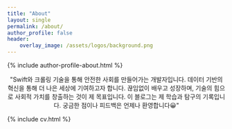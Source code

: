 ```yaml
---
title: "About"
layout: single
permalink: /about/
author_profile: false
header:
    overlay_image: /assets/logos/background.png
---
```

{% include author-profile-about.html %}

<div class="intro">
<p align="center">
"Swift와 크롤링 기술을 통해 <span class="word-highlight">안전한 사회</span>를 만들어가는 개발자입니다. 데이터 기반의 혁신을 통해 더 나은 세상에 기여하고자 합니다. 끊임없이 배우고 성장하며, 기술의 힘으로 사회적 가치를 창출하는 것이 제 목표입니다. 이 블로그는 제 학습과 탐구의 기록입니다. 궁금한 점이나 피드백은 언제나 환영합니다😀"
</p>
</div>

{% include cv.html %}